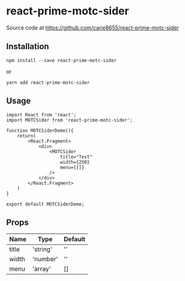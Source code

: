 # react-prime-motc-sider

Source code at https://github.com/carie8655/react-prime-motc-sider

## Installation

    npm install --save react-prime-motc-sider

or

    yarn add react-prime-motc-sider

## Usage

```
import React from 'react';
import MOTCSider from 'react-prime-motc-sider';

function MOTCSiderDemo(){
    return(
        <React.Fragment>
            <div>
                <MOTCSider
                    title="Test"
                    width={250}
                    menu={[]}
                />
            </div>
        </React.Fragment>
    )
}

export default MOTCSiderDemo;
```

## Props

| Name  | Type     | Default |
| ----- | -------- | ------- |
| title | 'string' | ''      |
| width | 'number' | ''      |
| menu  | 'array'  | []      |
